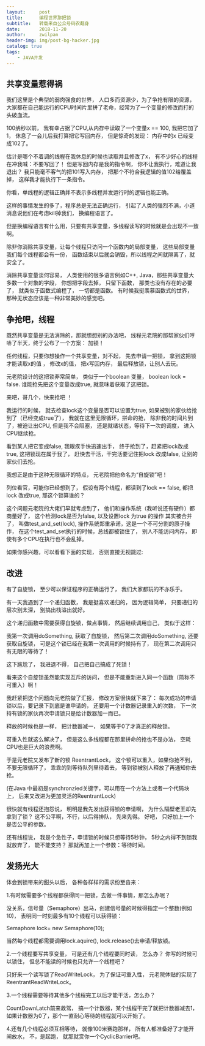```yaml
---
layout:     post
title:      编程世界那把锁
subtitle:   转载来自公众号码农翻身
date:       2018-11-20
author:     zwilpan
header-img: img/post-bg-hacker.jpg
catalog: true
tags:
    - JAVA并发
---
```





## 共享变量惹得祸

我们这里是个典型的弱肉强食的世界， 人口多而资源少，为了争抢有限的资源，大家都在自己能运行的CPU时间片里拼了老命，经常为了一个变量的修改而打的头破血流。



100纳秒以前， 我有幸占据了CPU,从内存中读取了一个变量x == 100, 我把它加了1， 休息了一会儿后我打算把它写回内存， 但是惊奇的发现： 内存中的x 已经变成102了。



估计是哪个不着调的线程在我休息的时候也读取并且修改了x，   有不少好心的线程在冲我喊：不要写回了！ 但是写回内存是我的指令啊， 你不让我执行，难道让我退出？  我只能毫不客气的把101写入内存， 把那个不符合我逻辑的值102给覆盖掉， 这样我才能执行下一条指令。



你看，单线程的逻辑正确并不表示多线程并发运行时的逻辑也能正确。 



这样的事情发生的多了，程序总是无法正确运行， 引起了人类的强烈不满，小道消息说他们在考虑kill掉我们， 换编程语言了。



但是换编程语言有什么用，只要有共享变量，多线程读写的时候就是会出现不一致啊。



除非你消除共享变量，让每个线程只访问一个函数内的局部变量， 这些局部变量我们每个线程都会有一份， 函数结束以后就会销毁，所以线程之间就隔离了，就安全了。



消除共享变量谈何容易， 人类使用的很多语言例如C++, Java，那些共享变量大多数一个对象的字段， 你想把字段去掉， 只留下函数， 那类也没有存在的必要了， 就类似于函数式编程了， 一切都是函数。  有时候我挺羡慕函数式的世界， 那种无状态应该是一种非常美妙的感觉吧。


## 争抢吧，线程



既然共享变量是无法消除的，那就想想别的办法吧， 线程元老院的那帮家伙们哼哧了半天，终于公布了一个方案： 加锁！



任何线程，只要你想操作一个共享变量，对不起， 先去申请一把锁， 拿到这把锁才能读取x的值 ， 修改x的值，  把x写回内存， 最后释放锁，让别人去玩。



元老院设计的这把锁非常简单， 类似于一个boolean 变量， boolean lock = false.       谁能抢先把这个变量改成true, 就意味着获取了这把锁。



来吧，哥几个，快来抢吧 ！



我运行的时候， 就去检查lock这个变量是否可以设置为true, 如果被别的家伙给抢到了（已经变成true了）， 我就在这里无限循环，拼命的抢， 除非我的时间片到了，被迫让出CPU, 但是我不会阻塞， 还是就绪状态，等待下一次的调度， 进入CPU继续抢。



看到某人把它变成false, 我眼疾手快迅速出手， 终于抢到了，赶紧把lock改成true, 这把锁现在属于我了， 赶快去干活，干完活要记住把lock 改成false,  让别的家伙们去抢。



我想正是由于这种无限循环的特点， 元老院把他命名为“自旋锁”吧！



列位看官，可能你已经想到了， 假设有两个线程，都读到了lock == false,  都把lock 改成true, 那这个锁算谁的？



这个问题元老院的大佬们早就考虑到了， 他们和操作系统（我听说还有硬件）都商量好了， 这个检测lock是否为false, 以及设置lock 为true 的操作 其实被合并了， 叫做test_and_set(lock),  操作系统郑重承诺，这是一个不可分割的原子操作， 在这个test_and_set执行的时候，总线都被锁住了， 别人不能访问内存， 即使有多个CPU在执行也不会乱掉。



如果你感兴趣，可以看看下面的实现， 否则直接无视跳过:







## 改进



有了自旋锁， 至少可以保证程序的正确运行了， 我们大家都玩的不亦乐乎。



有一天我遇到了一个递归函数， 我是挺喜欢递归的， 因为逻辑简单， 只要递归的层次别太深， 别搞出栈溢出就好。  



这个递归函数中需要获得自旋锁，做点事情， 然后继续调用自己， 类似于这样：







我第一次调用doSomething, 获取了自旋锁， 然后第二次调用doSomething, 还要获取自旋锁，  可是这个锁已经在我第一次调用的时候持有了， 现在第二次调用只有无限的等待了！ 



这下尴尬了， 我进退不得， 自己把自己搞成了死锁！



看来这个自旋锁虽然能实现互斥的访问， 但是不能重新进入同一个函数（简称不可重入）啊！



我赶紧把这个问题向元老院做了汇报， 修改方案很快就下来了： 每次成功的申请锁以后，要记录下到底是谁申请的， 还要用一个计数器记录重入的次数， 下一次持有锁的家伙再次申请锁只是给计数器加一而已。



释放的时候也是一样， 把计数器减一， 如果等于0了才真正的释放锁。



可重入性就这么解决了， 但是这么多线程都在那里拼命的抢也不是办法， 空耗CPU也是巨大的浪费啊。



于是元老院又发布了新的锁 ReentrantLock， 这个锁可以重入，如果你抢不到， 不要无限循环了， 乖乖的到等待队列里待着去， 等到锁被别人释放了再通知你去抢。



(在Java 中最初是synchronzied关键字，可以用在一个方法上或者一个代码块上， 后来又改进为更加灵活的ReentrantLock)



很快就有线程还抱怨说， 明明是我先发出获得锁的申请啊， 为什么隔壁老王却先拿到了锁？ 这不公平啊，不行，以后得排队， 先来先得。   好吧， 只好加上一个是否公平的参数。



还有线程说， 我是个急性子，申请锁的时候只想等待5秒钟， 5秒之内得不到锁我就放弃了， 能不能支持？  那就再加上一个参数：等待时间。



## 发扬光大


体会到锁带来的甜头以后， 各种各样样的需求纷至沓来：


1.有时候需要多个线程都获得同一把锁，去做一件事情，那怎么办呢？



没关系，信号量（Semaphore）出马，创建信号量的时候得指定一个整数(例如10)， 表明同一时刻最多有10个线程可以获得锁： 

Semaphore lock= new Semaphore(10);



当然每个线程都需要调用lock.aquire(), lock.release()去申请/释放锁。 


2.一个线程要写共享变量， 可是还有几个线程要同时读， 怎么办？ 你写的时候可以锁住， 但总不能读的时候也只允许一个线程吧？  



只好来一个读写锁了ReadWriteLock， 为了保证可重入性， 元老院体贴的实现了ReentrantReadWriteLock。



 3.一个线程需要等待其他多个线程完工以后才能干活，怎么办？ 


CountDownLatch前来救驾， 搞一个计数器，某个线程干完了就把计数器减去1， 如果计数器为0了，那个一直耐心等待的线程就可以开始了。


4.还有几个线程必须互相等待， 就像100米赛跑那样， 所有人都准备好了才能开闸放水， 不，是起跑， 就那就赏你一个CyclicBarrier吧。